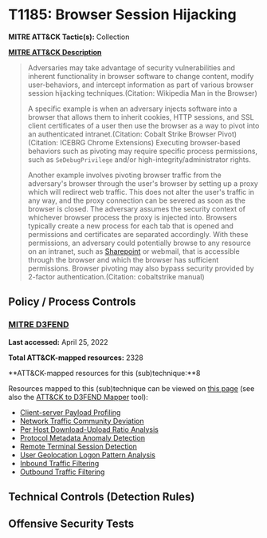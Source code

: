 # T1185: Browser Session Hijacking
**MITRE ATT&CK Tactic(s):** Collection

**[MITRE ATT&CK Description](https://attack.mitre.org/techniques/T1185)**
<blockquote>Adversaries may take advantage of security vulnerabilities and inherent functionality in browser software to change content, modify user-behaviors, and intercept information as part of various browser session hijacking techniques.(Citation: Wikipedia Man in the Browser)

A specific example is when an adversary injects software into a browser that allows them to inherit cookies, HTTP sessions, and SSL client certificates of a user then use the browser as a way to pivot into an authenticated intranet.(Citation: Cobalt Strike Browser Pivot)(Citation: ICEBRG Chrome Extensions) Executing browser-based behaviors such as pivoting may require specific process permissions, such as <code>SeDebugPrivilege</code> and/or high-integrity/administrator rights.

Another example involves pivoting browser traffic from the adversary's browser through the user's browser by setting up a proxy which will redirect web traffic. This does not alter the user's traffic in any way, and the proxy connection can be severed as soon as the browser is closed. The adversary assumes the security context of whichever browser process the proxy is injected into. Browsers typically create a new process for each tab that is opened and permissions and certificates are separated accordingly. With these permissions, an adversary could potentially browse to any resource on an intranet, such as [Sharepoint](https://attack.mitre.org/techniques/T1213/002) or webmail, that is accessible through the browser and which the browser has sufficient permissions. Browser pivoting may also bypass security provided by 2-factor authentication.(Citation: cobaltstrike manual)</blockquote>
## Policy / Process Controls
### [MITRE D3FEND](https://d3fend.mitre.org/)
**Last accessed:** April 25, 2022

**Total ATT&CK-mapped resources:** 2328

**ATT&CK-mapped resources for this (sub)technique:**8

Resources mapped to this (sub)technique can be viewed on [this page](https://d3fend.mitre.org/) (see also the [ATT&CK to D3FEND Mapper](https://d3fend.mitre.org/tools/attack-mapper) tool):

* [Client-server Payload Profiling](https://d3fend.mitre.org/techniques/d3f:Client-serverPayloadProfiling)
* [Network Traffic Community Deviation](https://d3fend.mitre.org/techniques/d3f:NetworkTrafficCommunityDeviation)
* [Per Host Download-Upload Ratio Analysis](https://d3fend.mitre.org/techniques/d3f:PerHostDownload-UploadRatioAnalysis)
* [Protocol Metadata Anomaly Detection](https://d3fend.mitre.org/techniques/d3f:ProtocolMetadataAnomalyDetection)
* [Remote Terminal Session Detection](https://d3fend.mitre.org/techniques/d3f:RemoteTerminalSessionDetection)
* [User Geolocation Logon Pattern Analysis](https://d3fend.mitre.org/techniques/d3f:UserGeolocationLogonPatternAnalysis)
* [Inbound Traffic Filtering](https://d3fend.mitre.org/techniques/d3f:InboundTrafficFiltering)
* [Outbound Traffic Filtering](https://d3fend.mitre.org/techniques/d3f:OutboundTrafficFiltering)

## Technical Controls (Detection Rules)

## Offensive Security Tests
